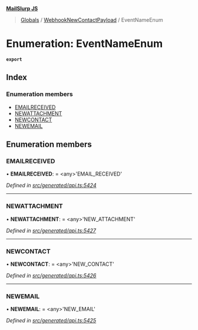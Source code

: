 **[MailSlurp JS](../README.md)**

> [Globals](../README.md) / [WebhookNewContactPayload](../modules/webhooknewcontactpayload.md) / EventNameEnum

# Enumeration: EventNameEnum

**`export`** 

## Index

### Enumeration members

* [EMAILRECEIVED](webhooknewcontactpayload.eventnameenum.md#emailreceived)
* [NEWATTACHMENT](webhooknewcontactpayload.eventnameenum.md#newattachment)
* [NEWCONTACT](webhooknewcontactpayload.eventnameenum.md#newcontact)
* [NEWEMAIL](webhooknewcontactpayload.eventnameenum.md#newemail)

## Enumeration members

### EMAILRECEIVED

•  **EMAILRECEIVED**:  = \<any>'EMAIL\_RECEIVED'

*Defined in [src/generated/api.ts:5424](https://github.com/mailslurp/mailslurp-client/blob/05090ce/src/generated/api.ts#L5424)*

___

### NEWATTACHMENT

•  **NEWATTACHMENT**:  = \<any>'NEW\_ATTACHMENT'

*Defined in [src/generated/api.ts:5427](https://github.com/mailslurp/mailslurp-client/blob/05090ce/src/generated/api.ts#L5427)*

___

### NEWCONTACT

•  **NEWCONTACT**:  = \<any>'NEW\_CONTACT'

*Defined in [src/generated/api.ts:5426](https://github.com/mailslurp/mailslurp-client/blob/05090ce/src/generated/api.ts#L5426)*

___

### NEWEMAIL

•  **NEWEMAIL**:  = \<any>'NEW\_EMAIL'

*Defined in [src/generated/api.ts:5425](https://github.com/mailslurp/mailslurp-client/blob/05090ce/src/generated/api.ts#L5425)*
